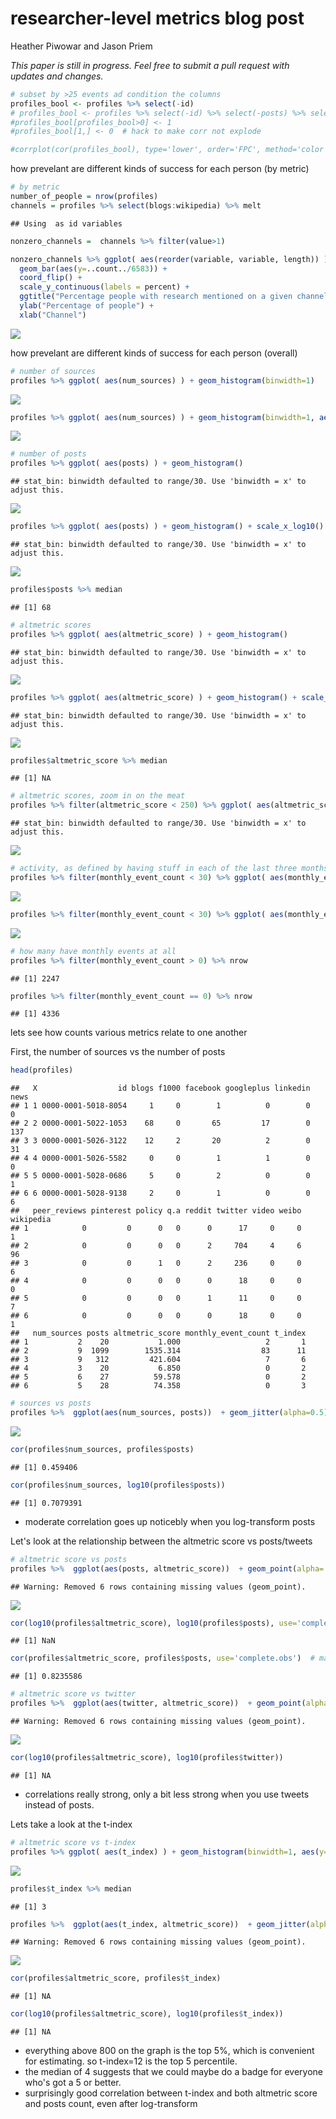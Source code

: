 # researcher-level metrics blog post
Heather Piwowar and Jason Priem  

*This paper is still in progress. Feel free to submit a pull request with updates and changes.*











```r
# subset by >25 events ad condition the columns
profiles_bool <- profiles %>% select(-id) 
# profiles_bool <- profiles %>% select(-id) %>% select(-posts) %>% select(-accounts) 
#profiles_bool[profiles_bool>0] <- 1
#profiles_bool[1,] <- 0  # hack to make corr not explode

#corrplot(cor(profiles_bool), type='lower', order='FPC', method='color')
```


how prevelant are different kinds of success for each person (by metric)

```r
# by metric
number_of_people = nrow(profiles)
channels = profiles %>% select(blogs:wikipedia) %>% melt
```

```
## Using  as id variables
```

```r
nonzero_channels =  channels %>% filter(value>1)

nonzero_channels %>% ggplot( aes(reorder(variable, variable, length)) ) +
  geom_bar(aes(y=..count../6583)) +
  coord_flip() +
  scale_y_continuous(labels = percent) +
  ggtitle("Percentage people with research mentioned on a given channel \n(people with at least 20 mentions)") +
  ylab("Percentage of people") +
  xlab("Channel")
```

![](post_files/figure-html/unnamed-chunk-2-1.png) 

how prevelant are different kinds of success for each person (overall)

```r
# number of sources
profiles %>% ggplot( aes(num_sources) ) + geom_histogram(binwidth=1)
```

![](post_files/figure-html/unnamed-chunk-3-1.png) 

```r
profiles %>% ggplot( aes(num_sources) ) + geom_histogram(binwidth=1, aes(y=cumsum(..count..)))
```

![](post_files/figure-html/unnamed-chunk-3-2.png) 

```r
# number of posts
profiles %>% ggplot( aes(posts) ) + geom_histogram()
```

```
## stat_bin: binwidth defaulted to range/30. Use 'binwidth = x' to adjust this.
```

![](post_files/figure-html/unnamed-chunk-3-3.png) 

```r
profiles %>% ggplot( aes(posts) ) + geom_histogram() + scale_x_log10() 
```

```
## stat_bin: binwidth defaulted to range/30. Use 'binwidth = x' to adjust this.
```

![](post_files/figure-html/unnamed-chunk-3-4.png) 

```r
profiles$posts %>% median
```

```
## [1] 68
```

```r
# altmetric scores
profiles %>% ggplot( aes(altmetric_score) ) + geom_histogram()
```

```
## stat_bin: binwidth defaulted to range/30. Use 'binwidth = x' to adjust this.
```

![](post_files/figure-html/unnamed-chunk-3-5.png) 

```r
profiles %>% ggplot( aes(altmetric_score) ) + geom_histogram() + scale_x_log10() 
```

```
## stat_bin: binwidth defaulted to range/30. Use 'binwidth = x' to adjust this.
```

![](post_files/figure-html/unnamed-chunk-3-6.png) 

```r
profiles$altmetric_score %>% median
```

```
## [1] NA
```

```r
# altmetric scores, zoom in on the meat
profiles %>% filter(altmetric_score < 250) %>% ggplot( aes(altmetric_score) ) + geom_histogram()
```

```
## stat_bin: binwidth defaulted to range/30. Use 'binwidth = x' to adjust this.
```

![](post_files/figure-html/unnamed-chunk-3-7.png) 

```r
# activity, as defined by having stuff in each of the last three months
profiles %>% filter(monthly_event_count < 30) %>% ggplot( aes(monthly_event_count) ) + geom_histogram(binwidth=1)
```

![](post_files/figure-html/unnamed-chunk-3-8.png) 

```r
profiles %>% filter(monthly_event_count < 30) %>% ggplot( aes(monthly_event_count) ) + geom_histogram(binwidth=1, aes(y=cumsum(..count..)))
```

![](post_files/figure-html/unnamed-chunk-3-9.png) 

```r
# how many have monthly events at all
profiles %>% filter(monthly_event_count > 0) %>% nrow
```

```
## [1] 2247
```

```r
profiles %>% filter(monthly_event_count == 0) %>% nrow
```

```
## [1] 4336
```





lets see how counts various metrics relate to one another

First, the number of sources vs the number of posts

```r
head(profiles)
```

```
##   X                  id blogs f1000 facebook googleplus linkedin news
## 1 1 0000-0001-5018-8054     1     0        1          0        0    0
## 2 2 0000-0001-5022-1053    68     0       65         17        0  137
## 3 3 0000-0001-5026-3122    12     2       20          2        0   31
## 4 4 0000-0001-5026-5582     0     0        1          1        0    0
## 5 5 0000-0001-5028-0686     5     0        2          0        0    1
## 6 6 0000-0001-5028-9138     2     0        1          0        0    6
##   peer_reviews pinterest policy q.a reddit twitter video weibo wikipedia
## 1            0         0      0   0      0      17     0     0         1
## 2            0         0      0   0      2     704     4     6        96
## 3            0         0      1   0      2     236     0     0         6
## 4            0         0      0   0      0      18     0     0         0
## 5            0         0      0   0      1      11     0     0         7
## 6            0         0      0   0      0      18     0     0         1
##   num_sources posts altmetric_score monthly_event_count t_index
## 1           2    20           1.000                   2       1
## 2           9  1099        1535.314                  83      11
## 3           9   312         421.604                   7       6
## 4           3    20           6.850                   0       2
## 5           6    27          59.578                   0       2
## 6           5    28          74.358                   0       3
```

```r
# sources vs posts
profiles %>%  ggplot(aes(num_sources, posts))  + geom_jitter(alpha=0.5) 
```

![](post_files/figure-html/unnamed-chunk-4-1.png) 

```r
cor(profiles$num_sources, profiles$posts)
```

```
## [1] 0.459406
```

```r
cor(profiles$num_sources, log10(profiles$posts))
```

```
## [1] 0.7079391
```
* moderate correlation goes up noticebly when you log-transform posts


Let's look at the relationship between the altmetric score vs posts/tweets

```r
# altmetric score vs posts
profiles %>%  ggplot(aes(posts, altmetric_score))  + geom_point(alpha=.2) + scale_x_log10() + scale_y_log10()
```

```
## Warning: Removed 6 rows containing missing values (geom_point).
```

![](post_files/figure-html/unnamed-chunk-5-1.png) 

```r
cor(log10(profiles$altmetric_score), log10(profiles$posts), use='complete.obs')
```

```
## [1] NaN
```

```r
cor(profiles$altmetric_score, profiles$posts, use='complete.obs')  # makes no difference
```

```
## [1] 0.8235586
```

```r
# altmetric score vs twitter
profiles %>%  ggplot(aes(twitter, altmetric_score))  + geom_point(alpha=0.2) + scale_x_log10() + scale_y_log10()
```

```
## Warning: Removed 6 rows containing missing values (geom_point).
```

![](post_files/figure-html/unnamed-chunk-5-2.png) 

```r
cor(log10(profiles$altmetric_score), log10(profiles$twitter))
```

```
## [1] NA
```

* correlations really strong, only a bit less strong when you use tweets instead of posts.


Lets take a look at the t-index

```r
# altmetric score vs t-index
profiles %>% ggplot( aes(t_index) ) + geom_histogram(binwidth=1, aes(y=cumsum(..count..)))
```

![](post_files/figure-html/unnamed-chunk-6-1.png) 

```r
profiles$t_index %>% median
```

```
## [1] 3
```

```r
profiles %>%  ggplot(aes(t_index, altmetric_score))  + geom_jitter(alpha=0.2) + scale_x_log10() + scale_y_log10() 
```

```
## Warning: Removed 6 rows containing missing values (geom_point).
```

![](post_files/figure-html/unnamed-chunk-6-2.png) 

```r
cor(profiles$altmetric_score, profiles$t_index)
```

```
## [1] NA
```

```r
cor(log10(profiles$altmetric_score), log10(profiles$t_index))
```

```
## [1] NA
```

* everything above 800 on the graph is the top 5%, which is convenient for estimating. so t-index=12 is the top 5 percentile.
* the median of 4 suggests that we could maybe do a badge for everyone who's got a 5 or better.
* surprisingly good correlation between t-index and both altmetric score and posts count, even after log-transform





